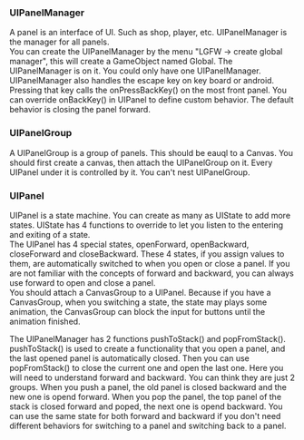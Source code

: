 ### UIPanelManager

A panel is an interface of UI. Such as shop, player, etc. UIPanelManager is the manager for all panels.  
You can create the UIPanelManager by the menu "LGFW -> create global manager", this will create a GameObject named Global. The UIPanelManager is on it. You could only have one UIPanelManager.  
UIPanelManager also handles the escape key on key board or android. Pressing that key calls the onPressBackKey() on the most front panel. You can override onBackKey() in UIPanel to define custom behavior. The default behavior is closing the panel forward.

### UIPanelGroup

A UIPanelGroup is a group of panels. This should be eauql to a Canvas. You should first create a canvas, then attach the UIPanelGroup on it. Every UIPanel under it is controlled by it. You can't nest UIPanelGroup.

### UIPanel
UIPanel is a state machine. You can create as many as UIState to add more states. UIState has 4 functions to override to let you listen to the entering and exiting of a state.  
The UIPanel has 4 special states, openForward, openBackward, closeForward and closeBackward. These 4 states, if you assign values to them, are automatically switched to when you open or close a panel. If you are not familiar with the concepts of forward and backward, you can always use forward to open and close a panel.    
You should attach a CanvasGroup to a UIPanel. Because if you have a CanvasGroup, when you switching a state, the state may plays some animation, the CanvasGroup can block the input for buttons until the animation finished.   

The UIPanelManager has 2 functions pushToStack() and popFromStack(). pushToStack() is used to create a functionality that you open a panel, and the last opened panel is automatically closed. Then you can use popFromStack() to close the current one and open the last one. Here you will need to understand forward and backward. You can think they are just 2 groups. When you push a panel, the old panel is closed backward and the new one is opend forward. When you pop the panel, the top panel of the stack is closed forward and poped, the next one is opend backward. You can use the same state for both forward and backward if you don't need different behaviors for switching to a panel and switching back to a panel.
